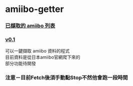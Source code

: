 # amiibo-getter

### [已擷取的 amiibo 列表](https://github.com/rucker122/amiibo-getter/wiki/Announced-amiibo-List)

### [v0.1](https://github.com/rucker122/amiibo-getter/releases/tag/0.1)

可以一鍵擷取 amiibo 資料的程式\
目前資料是從日本amiibo官網爬下來的\
部分功能待開發

### 注意－目前Fetch後須手動點Stop不然他會跑一段時間
